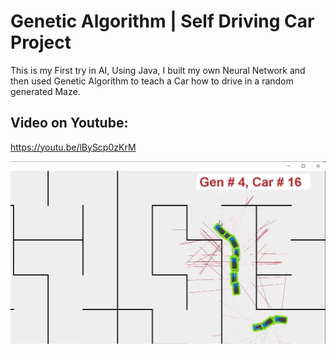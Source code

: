 # Genetic Algorithm | Self Driving Car Project

This is my First try in AI, Using Java, I built my own Neural Network and then used Genetic Algorithm to teach a Car how to drive in a random generated Maze.

## Video on Youtube:
https://youtu.be/lByScp0zKrM

![](https://github.com/yaserharba/GA_Car_Project/blob/master/ProjectImage.jpg)

